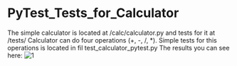 # PyTest_Tests_for_Calculator
The simple calculator is located at /calc/calculator.py and tests for it at /tests/
Calculator can do four operations (+, -, /, *).
Simple tests for this operations is located in fil test_calculator_pytest.py
The results you can see here: ![1](https://user-images.githubusercontent.com/58918756/153034843-5c917336-43f3-4c94-8d43-95e7abe1b1f5.png)
